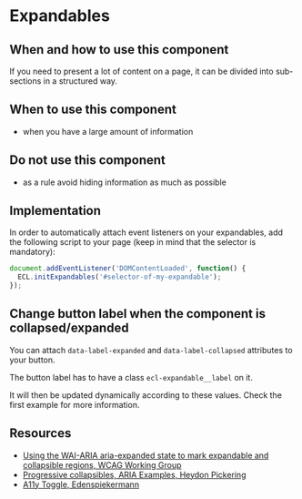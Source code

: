 # Expandables

## When and how to use this component

If you need to present a lot of content on a page, it can be divided into
sub-sections in a structured way.

## When to use this component

- when you have a large amount of information

## Do not use this component

- as a rule avoid hiding information as much as possible

## Implementation

In order to automatically attach event listeners on your expandables, add the
following script to your page (keep in mind that the selector is mandatory):

```javascript
document.addEventListener('DOMContentLoaded', function() {
  ECL.initExpandables('#selector-of-my-expandable');
});
```

## Change button label when the component is collapsed/expanded

You can attach `data-label-expanded` and `data-label-collapsed` attributes to
your button.

The button label has to have a class `ecl-expandable__label` on it.

It will then be updated dynamically according to these values. Check the first example for more information.

## Resources

- [Using the WAI-ARIA aria-expanded state to mark expandable and collapsible regions, WCAG Working Group](https://www.w3.org/WAI/GL/wiki/Using_the_WAI-ARIA_aria-expanded_state_to_mark_expandable_and_collapsible_regions)
- [Progressive collapsibles, ARIA Examples, Heydon Pickering](http://heydonworks.com/practical_aria_examples/#progressive-collapsibles)
- [A11y Toggle, Edenspiekermann](https://edenspiekermann.github.io/a11y-toggle/)
